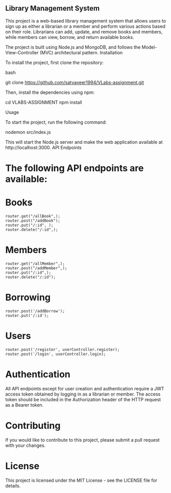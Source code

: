 ## Library Management System

This project is a web-based library management system that allows users to sign up as either a librarian or a member and perform various actions based on their role. Librarians can add, update, and remove books and members, while members can view, borrow, and return available books.

The project is built using Node.js and MongoDB, and follows the Model-View-Controller (MVC) architectural pattern.
Installation

To install the project, first clone the repository:

bash

git clone https://github.com/satyaveer1994/VLabs-assignment.git

Then, install the dependencies using npm:


cd VLABS-ASSIGNMENT
npm install

Usage

To start the project, run the following command:



nodemon src/index.js

This will start the Node.js server and make the web application available at http://localhost:3000.
API Endpoints

# The following API endpoints are available:

# Books

    router.get("/allBook",);
    router.post("/addBook");
    router.put("/:id", );
    router.delete("/:id",);


# Members

    router.get("/allMember",);
    router.post("/addMember",);
    router.put("/:id",);
    router.delete("/:id");

# Borrowing

    router.post('/addBorrow');
    router.put('/:id');


# Users

    router.post('/register', userController.register);
    router.post('/login', userController.login);


# Authentication

All API endpoints except for user creation and authentication require a JWT access token obtained by logging in as a librarian or member. The access token should be included in the Authorization header of the HTTP request as a Bearer token.
# Contributing

If you would like to contribute to this project, please submit a pull request with your changes.
# License

This project is licensed under the MIT License - see the LICENSE file for details.